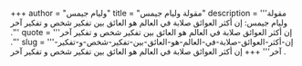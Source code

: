 +++
author = "وليام جيمس"
title = "مقولة وليام جيمس"
description = '''مقولة وليام جيمس: إن أكثر العوائق صلابة في العالم هو العائق بين تفكير شخص و تفكير آخر .'''
quote = '''إن أكثر العوائق صلابة في العالم هو العائق بين تفكير شخص و تفكير آخر .'''
slug = '''إن-أكثر-العوائق-صلابة-في-العالم-هو-العائق-بين-تفكير-شخص-و-تفكير-آخر'''
+++
إن أكثر العوائق صلابة في العالم هو العائق بين تفكير شخص و تفكير آخر .
